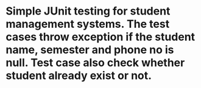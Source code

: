 # Simple JUnit testing for student management systems. The test cases throw exception if the student name, semester and phone no is null. Test case also check whether student already exist or not.
